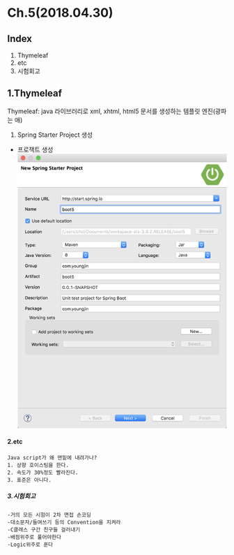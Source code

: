 # Ch.5(2018.04.30)
## Index
1. Thymeleaf
2. etc
3. 시험회고
## 1.Thymeleaf

Thymeleaf: java 라이브러리로 xml, xhtml, html5 문서를 생성하는 템플릿 엔진(광파는 애)
1. Spring Starter Project 생성

* 프로잭트 생성
![프로젝트](./image/1.png)












#### 2.etc
~~~
Java script가 왜 맨밑에 내려가나?
1. 상향 호이스팅을 한다.
2. 속도가 30%정도 빨라진다.
3. 표준은 아니다.
~~~
##### 3.시험회고
~~~
-거의 모든 시험이 2차 면접 손코딩
-대소문자/들여쓰기 등의 Convention을 지켜라
-C클래스 구간 친구들 걸러내기
-배점위주로 풀어야한다
-Logic위주로 푼다
~~~